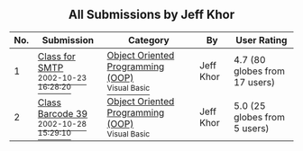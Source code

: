 ﻿<div align="center">

## All Submissions by Jeff Khor

</div>

No.  | Submission | Category | By   | User Rating
---- | ---------- | -------- | ---- | -----------
1 | [Class for SMTP<br /><sup>2002-10-23 16:28:20</sup>](https://github.com/Planet-Source-Code/jeff-khor-class-for-smtp__1-42733) | [Object Oriented Programming \(OOP\)<br /><sup>Visual Basic</sup>](../ByCategory/object-oriented-programming-oop__1-47.md) | Jeff Khor | 4.7 (80 globes from 17 users)
2 | [Class Barcode 39<br /><sup>2002-10-28 15:29:10</sup>](https://github.com/Planet-Source-Code/jeff-khor-class-barcode-39__1-40558) | [Object Oriented Programming \(OOP\)<br /><sup>Visual Basic</sup>](../ByCategory/object-oriented-programming-oop__1-47.md) | Jeff Khor | 5.0 (25 globes from 5 users)
